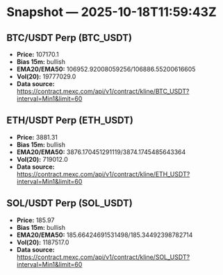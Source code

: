 # Snapshot — 2025-10-18T11:59:43Z

## BTC/USDT Perp (BTC_USDT)
- **Price:** 107170.1
- **Bias 15m:** bullish
- **EMA20/EMA50:** 106952.92008059256/106886.55200616605
- **Vol(20):** 19777029.0
- **Data source:** https://contract.mexc.com/api/v1/contract/kline/BTC_USDT?interval=Min1&limit=60

## ETH/USDT Perp (ETH_USDT)
- **Price:** 3881.31
- **Bias 15m:** bullish
- **EMA20/EMA50:** 3876.170451291119/3874.1745485643364
- **Vol(20):** 719012.0
- **Data source:** https://contract.mexc.com/api/v1/contract/kline/ETH_USDT?interval=Min1&limit=60

## SOL/USDT Perp (SOL_USDT)
- **Price:** 185.97
- **Bias 15m:** bullish
- **EMA20/EMA50:** 185.66424691531498/185.34492398782714
- **Vol(20):** 1187517.0
- **Data source:** https://contract.mexc.com/api/v1/contract/kline/SOL_USDT?interval=Min1&limit=60
